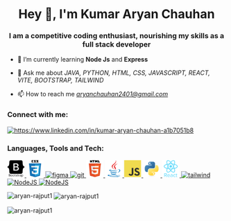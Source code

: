 <h1 align="center">Hey 👋, I'm Kumar Aryan Chauhan</h1>
<h3 align="center">I am a competitive coding enthusiast, nourishing my skills as a full stack developer</h3>

- 🌱 I’m currently learning **Node Js** and **Express**


- 💬 Ask me about *JAVA, PYTHON, HTML, CSS, JAVASCRIPT, REACT, VITE, BOOTSTRAP, TAILWIND*

- 📫 How to reach me *aryanchauhan2401@gmail.com*

<h3 align="left">Connect with me:</h3>
<p align="left">
<a href="https://www.linkedin.com/in/kumar-aryan-chauhan-a1b7051b8" target="blank"><img align="center" src="https://raw.githubusercontent.com/rahuldkjain/github-profile-readme-generator/master/src/images/icons/Social/linked-in-alt.svg" alt="https://www.linkedin.com/in/kumar-aryan-chauhan-a1b7051b8" height="30" width="40" /></a>
</p>

<h3 align="left">Languages, Tools and Tech:</h3>
<p align="left"> <a href="https://getbootstrap.com" target="_blank" rel="noreferrer"> <img src="https://raw.githubusercontent.com/devicons/devicon/master/icons/bootstrap/bootstrap-plain-wordmark.svg" alt="bootstrap" width="40" height="40"/> </a> 
<a href="https://www.w3schools.com/css/" target="_blank" rel="noreferrer"> <img src="https://raw.githubusercontent.com/devicons/devicon/master/icons/css3/css3-original-wordmark.svg" alt="css3" width="40" height="40"/> </a> 
<a href="https://www.figma.com/" target="_blank" rel="noreferrer"> <img src="https://www.vectorlogo.zone/logos/figma/figma-icon.svg" alt="figma" width="40" height="40"/> </a>  
<a href="https://git-scm.com/" target="_blank" rel="noreferrer"> <img src="https://www.vectorlogo.zone/logos/git-scm/git-scm-icon.svg" alt="git" width="40" height="40"/> </a> 
<a href="https://www.w3.org/html/" target="_blank" rel="noreferrer"> <img src="https://raw.githubusercontent.com/devicons/devicon/master/icons/html5/html5-original-wordmark.svg" alt="html5" width="40" height="40"/> </a> 
<a href="https://www.java.com" target="_blank" rel="noreferrer"> <img src="https://raw.githubusercontent.com/devicons/devicon/master/icons/java/java-original.svg" alt="java" width="40" height="40"/> </a> 
<a href="https://developer.mozilla.org/en-US/docs/Web/JavaScript" target="_blank" rel="noreferrer"> <img src="https://raw.githubusercontent.com/devicons/devicon/master/icons/javascript/javascript-original.svg" alt="javascript" width="40" height="40"/> </a> 
<a href="https://www.python.org" target="_blank" rel="noreferrer"> <img src="https://raw.githubusercontent.com/devicons/devicon/master/icons/python/python-original.svg" alt="python" width="40" height="40"/> </a> 
<a href="https://reactjs.org/" target="_blank" rel="noreferrer"> <img src="https://raw.githubusercontent.com/devicons/devicon/master/icons/react/react-original-wordmark.svg" alt="react" width="40" height="40"/> </a> 
<a href="https://tailwindcss.com/" target="_blank" rel="noreferrer"> <img src="https://img.icons8.com/?size=512&id=CIAZz2CYc6Kc&format=png" alt="tailwind" width="40" height="40"/> </a>
<a href="https://nodejs.org/en" target="_blank" rel="noreferrer"> <img src="https://img.icons8.com/?size=512&id=hsPbhkOH4FMe&format=png" alt="NodeJS" width="40" height="40"/> </a>
<a href="https://vitejs.dev/" target="_blank" rel="noreferrer"> <img src="https://image.pngaaa.com/800/4915800-middle.png" alt="NodeJS" width="40" height="40"/> </a>

<p><img align="left" src="https://github-readme-stats.vercel.app/api/top-langs?username=aryan-rajput1&show_icons=true&locale=en&layout=compact" alt="aryan-rajput1" /></p>

<p>&nbsp;<img align="center" src="https://github-readme-stats.vercel.app/api?username=aryan-rajput1&show_icons=true&locale=en" alt="aryan-rajput1" /></p>

<p><img align="center" src="https://github-readme-streak-stats.herokuapp.com/?user=aryan-rajput1&" alt="aryan-rajput1" /></p>
